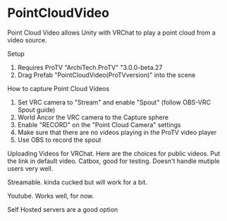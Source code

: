 # PointCloudVideo
Point Cloud Video allows Unity with VRChat to play a point cloud from a video source. 

Setup
1. Requires ProTV "ArchiTech.ProTV" "3.0.0-beta.27
2. Drag Prefab "PointCloudVideo(ProTVversion)" into the scene

How to capture Point Cloud Videos
1. Set VRC camera to "Stream" and enable "Spout" (follow OBS-VRC Spout guide)
2. World Ancor the VRC camera to the Capture sphere
3. Enable "RECORD" on the "Point Cloud Camera" settings
4. Make sure that there are no videos playing in the ProTV video player
5. Use OBS to record the spout

Uploading Videos for VRChat. Here are the choices for public videos. Put the link in default video. 
Catbox, good for testing. Doesn't handle mutiple users very well. 

Streamable. kinda cucked but will work for a bit.

Youtube. Works well, for now.

Self Hosted servers are a good option